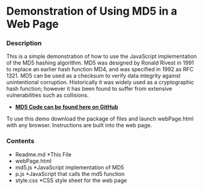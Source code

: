 # Demonstration of Using MD5 in a Web Page
### Description
This is a simple demonstration of how to use the JavaScript implementation of the MD5 hashing algorithm. MD5 was designed by Ronald Rivest in 1991 to replace an earlier hash function MD4, and was specified in 1992 as RFC 1321. MD5 can be used as a checksum to verify data integrity against unintentional corruption. Historically it was widely used as a cryptographic hash function; however it has been found to suffer from extensive vulnerabilities such as collisions.

- [**MD5 Code can be found here on GitHub**](https://github.com/blueimp/JavaScript-MD5)

To use this demo download the package of files  and launch webPage.html with any browser. Instructions are built into the web page.
### Contents
- Readme.md *This File
- webPage.html
- md5.js *JavaScript implementation of MD5
- p.js   *JavaScript that calls the md5 function
- style.css *CSS style sheet for the web page
